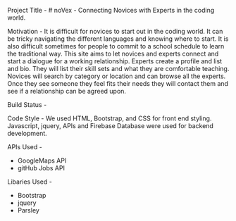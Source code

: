 Project Title - 
	# noVex - Connecting Novices with Experts in the coding world. 

Motivation - 
	It is difficult for novices to start out in the coding world. It can be tricky navigating the different languages and knowing where to start. It is also difficult sometimes for people to commit to a school schedule to learn the traditional way. This site aims to let novices and experts connect and start a dialogue for a working relationship. Experts create a profile and list and bio. They will list their skill sets and what they are comfortable teaching. Novices will search by category or location and can browse all the experts. Once they see someone they feel fits their needs they will contact them and see if a relationship can be agreed upon. 

Build Status - 



Code Style - 
	We used HTML, Bootstrap, and CSS for front end styling. Javascript, jquery, APIs and Firebase Database were used for backend development. 

APIs Used - 
  * GoogleMaps API
  * gitHub Jobs API

Libaries Used - 
  * Bootstrap
  * jquery
  * Parsley
